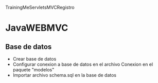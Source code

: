 TrainingMeServletsMVCRegistro
# JavaWEBMVC

## Base de datos
- Crear base de datos
- Configurar conexion a base de datos en el archivo Conexion en el paquete "modelos"
- Importar archivo schema.sql en la base de datos
